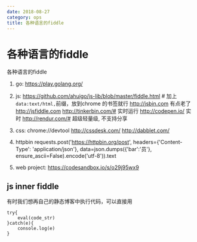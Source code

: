 ```yaml
---
date: 2018-08-27
category: ops
title: 各种语言的fiddle
---
```

# 各种语言的fiddle

各种语言的fiddle
1. go:
    https://play.golang.org/

2. js:
    https://github.com/ahuigo/js-lib/blob/master/fiddle.html # 加上`data:text/html,`前缀，放到chrome 的书签就行
    http://jsbin.com 有点老了
    http://jsfiddle.com
    http://tinkerbin.com/# 实时运行
    http://codepen.io/ 实时
    http://rendur.com/# 超级轻量级, 不支持分享

2. css:
    chrome://devtool
    http://cssdesk.com/ 
    http://dabblet.com/

2. httpbin
    requests.post('https://httpbin.org/post', headers={'Content-Type': 'application/json'}, data=json.dumps({'bar':'员'}, ensure_ascii=False).encode('utf-8')).text

2. web project:
    https://codesandbox.io/s/o29j95wx9

## js inner fiddle
有时我们想再自己的静态博客中执行代码，可以直接用

    try{
        eval(code_str)
    }catch(e){
        console.log(e)
    }